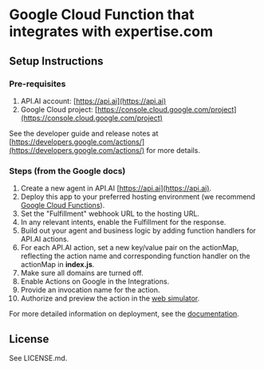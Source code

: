 # Google Cloud Function that integrates with expertise.com

## Setup Instructions

### Pre-requisites
 1. API.AI account: [https://api.ai](https://api.ai)
 2. Google Cloud project: [https://console.cloud.google.com/project](https://console.cloud.google.com/project)

See the developer guide and release notes at [https://developers.google.com/actions/](https://developers.google.com/actions/) for more details.

### Steps (from the Google docs)
1. Create a new agent in API.AI [https://api.ai](https://api.ai).
1. Deploy this app to your preferred hosting environment
 (we recommend [Google Cloud Functions](https://cloud.google.com/functions/docs/tutorials/http)).
1. Set the "Fulfillment" webhook URL to the hosting URL.
1. In any relevant intents, enable the Fulfillment for the response.
1. Build out your agent and business logic by adding function handlers for API.AI actions.
1. For each API.AI action, set a new key/value pair on the actionMap, reflecting
 the action name and corresponding function handler on the actionMap in **index.js**.
1. Make sure all domains are turned off.
1. Enable Actions on Google in the Integrations.
1. Provide an invocation name for the action.
1. Authorize and preview the action in the [web simulator](https://developers.google.com/actions/tools/web-simulator).

For more detailed information on deployment, see the [documentation](https://developers.google.com/actions/samples/).

## License
See LICENSE.md.

